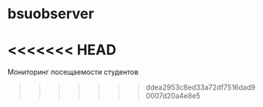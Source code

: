 bsuobserver
===========
<<<<<<< HEAD
=======

Мониторинг посещаемости студентов
>>>>>>> ddea2953c8ed33a72df7516dad90007d20a4e8e5
